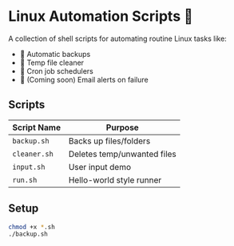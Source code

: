 # Linux Automation Scripts 🚀

A collection of shell scripts for automating routine Linux tasks like:

- 💾 Automatic backups
- 🧹 Temp file cleaner
- 📅 Cron job schedulers
- 🔔 (Coming soon) Email alerts on failure

## Scripts

| Script Name     | Purpose                        |
|----------------|--------------------------------|
| `backup.sh`     | Backs up files/folders         |
| `cleaner.sh`    | Deletes temp/unwanted files    |
| `input.sh`      | User input demo                |
| `run.sh`        | Hello-world style runner       |

## Setup

```bash
chmod +x *.sh
./backup.sh
